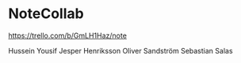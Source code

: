 # NoteCollab

https://trello.com/b/GmLH1Haz/note

Hussein Yousif
Jesper Henriksson
Oliver Sandström
Sebastian Salas
